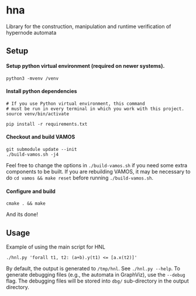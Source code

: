 # hna

Library for the construction, manipulation and runtime verification of hypernode automata

## Setup

#### Setup python virtual environment (required on newer systems).
```
python3 -mvenv /venv
```

#### Install python dependencies
```
# If you use Python virtual environment, this command
# must be run in every terminal in which you work with this project.
source venv/bin/activate

pip install -r requirements.txt
```

#### Checkout and build VAMOS
```
git submodule update --init
./build-vamos.sh -j4
```
Feel free to change the options in `./build-vamos.sh` if you need some extra
components to be built. If you are rebuilding VAMOS, it may be necessary
to do `cd vamos && make reset` before running `./build-vamos.sh`.

#### Configure and build

```
cmake . && make
```

And its done!


## Usage

Example of using the main script for HNL
```
./hnl.py 'forall t1, t2: (a+b).y(t1) <= [a.x(t2)]'
```
By default, the output is generated to `/tmp/hnl`. See `./hnl.py --help`.
To generate debugging files (e.g., the automata in GraphViz), use the `--debug`
flag. The debugging files will be stored into `dbg/` sub-directory in the output
directory.
